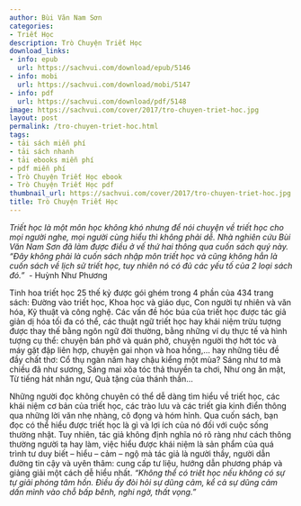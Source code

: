 ```yaml
---
author: Bùi Văn Nam Sơn
categories:
- Triết Học
description: Trò Chuyện Triết Học
download_links:
- info: epub
  url: https://sachvui.com/download/epub/5146
- info: mobi
  url: https://sachvui.com/download/mobi/5147
- info: pdf
  url: https://sachvui.com/download/pdf/5148
image: https://sachvui.com/cover/2017/tro-chuyen-triet-hoc.jpg
layout: post
permalink: /tro-chuyen-triet-hoc.html
tags:
- tải sách miễn phí
- tải sách nhanh
- tải ebooks miễn phí
- pdf miễn phí
- Trò Chuyện Triết Học ebook
- Trò Chuyện Triết Học pdf
thumbnail_url: https://sachvui.com/cover/2017/tro-chuyen-triet-hoc.jpg
title: Trò Chuyện Triết Học
---
```


 <div class="item-desc text-justify"> <p><em>Triết học là một môn học không khó nhưng để nói chuyện về triết học cho mọi người nghe, mọi người cùng hiểu thì không phải dễ. Nhà nghiên cứu Bùi Văn Nam Sơn đã làm được điều ở vế thứ hai thông qua cuốn sách quý này. “Đây không phải là cuốn sách nhập môn triết học và cũng không hẳn là cuốn sách về lịch sử triết học, tuy nhiên nó có đủ các yếu tố của 2 loại sách đó.”  - </em>Huỳnh Như Phương</p><p>Tinh hoa triết học 25 thế kỷ được gói ghém trong 4 phần của 434 trang sách: Đường vào triết học, Khoa học và giáo dục, Con người tự nhiên và văn hóa, Kỹ thuật và công nghệ. Các vấn đề hóc búa của triết học được tác giả giản dị hóa tối đa có thể, các thuật ngữ triết học hay khái niệm trừu tượng được thay thế bằng ngôn ngữ đời thường, bằng những ví dụ thực tế và hình tượng cụ thể: chuyện bán phở và quán phở, chuyện người thợ hớt tóc và máy gặt đập liên hợp, chuyện gai nhọn và hoa hồng,… hay những tiêu đề đầy chất thơ: Cổ thụ ngàn năm hay chậu kiểng một mùa? Sáng như tơ mà chiều đã như sương, Sáng mai xõa tóc thả thuyền ta chơi, Như ong ăn mật, Từ tiếng hát nhân ngư, Quà tặng của thánh thần…</p><p>Những người đọc không chuyên có thể dễ dàng tìm hiểu về triết học, các khái niệm cơ bản của triết học, các trào lưu và các triết gia kinh điển thông qua những lời văn nhẹ nhàng, cô đọng và hóm hỉnh. Qua cuốn sách, bạn đọc có thể hiểu được triết học là gì và lợi ích của nó đối với cuộc sống thường nhật. Tuy nhiên, tác giả không định nghĩa nó rõ ràng như cách thông thường người ta hay làm, việc hiểu được khái niệm là sản phẩm của quá trình tư duy biết – hiểu – cảm – ngộ mà tác giả là người thầy, người dẫn đường tin cậy và uyên thâm: cung cấp tư liệu, hướng dẫn phương pháp và giảng giải một cách dễ hiểu nhất. <em>“Không thể có triết học nếu không có sự tự giải phóng tâm hồn. Điều ấy đòi hỏi sự dũng cảm, kể cả sự dũng cảm dấn mình vào chỗ bấp bênh, nghi ngờ, thất vọng.”</em></p> </div>